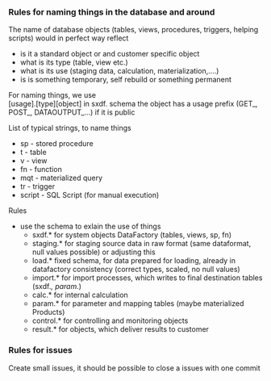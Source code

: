
### Rules for naming things in the database and around
The name of database objects (tables, views, procedures, triggers, helping scripts) would in perfect way reflect
* is it a standard object or and customer specific object 
* what is its type (table, view etc.)
* what is its use (staging data, calculation, materialization,....) 
* is is something temporary, self rebuild or something permanent

For naming things, we use   
[usage].[type][object]
in sxdf. schema the object has a usage prefix (GET_, POST_, DATAOUTPUT_...) if it is public

List of typical strings, to name things  
* sp - stored procedure
* t - table
* v - view
* fn - function
* mqt - materialized query
* tr - trigger
* script - SQL Script (for manual execution)

Rules
* use the schema to exlain the use of things
    * sxdf.* for system objects DataFactory (tables, views, sp, fn)
    * staging.* for staging source data in raw format (same dataformat, null values possible) or adjusting this
    * load.* fixed schema, for data prepared for loading, already in datafactory consistency (correct types, scaled, no null values) 
    * import.* for import processes, which writes to final destination tables (sxdf.*, param.*)
    * calc.* for internal calculation 
    * param.* for parameter and mapping tables (maybe materialized Products)
    * control.* for controlling and monitoring objects
    * result.* for objects, which deliver results to customer


### Rules for issues
Create small issues, it should be possible to close a issues with one commit


